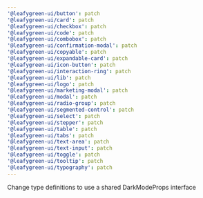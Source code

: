 ```yaml
---
'@leafygreen-ui/button': patch
'@leafygreen-ui/card': patch
'@leafygreen-ui/checkbox': patch
'@leafygreen-ui/code': patch
'@leafygreen-ui/combobox': patch
'@leafygreen-ui/confirmation-modal': patch
'@leafygreen-ui/copyable': patch
'@leafygreen-ui/expandable-card': patch
'@leafygreen-ui/icon-button': patch
'@leafygreen-ui/interaction-ring': patch
'@leafygreen-ui/lib': patch
'@leafygreen-ui/logo': patch
'@leafygreen-ui/marketing-modal': patch
'@leafygreen-ui/modal': patch
'@leafygreen-ui/radio-group': patch
'@leafygreen-ui/segmented-control': patch
'@leafygreen-ui/select': patch
'@leafygreen-ui/stepper': patch
'@leafygreen-ui/table': patch
'@leafygreen-ui/tabs': patch
'@leafygreen-ui/text-area': patch
'@leafygreen-ui/text-input': patch
'@leafygreen-ui/toggle': patch
'@leafygreen-ui/tooltip': patch
'@leafygreen-ui/typography': patch
---
```


Change type definitions to use a shared DarkModeProps interface
